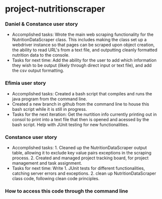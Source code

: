 # project-nutritionscraper
### Daniel & Constance user story
- Accomplished tasks: Wrote the main web scraping functionality for the NutritionDataScraper class. This includes making the class set up a webdriver instance so that pages can be scraped upon object creation, the ability to read URL's from a text file, and outputting cleanly formatted nutrition data to the console. 
- Tasks for next time: Add the ability for the user to add which information they wish to be output (likely through direct input or text file), and add the csv output formatting. 

### Efimia user story 
- Accomplished tasks: Created a bash script that compiles and runs the java program from the command line. 
- Created a new branch in github from the command line to house this bash script while it is still in progress. 
- Tasks for the next iteration: Get the nurtition info currently printing out in consol to print into a text file that then is opened and acessed by the bash script. Help with JUnit testing for new functionalities. 

### Constance user story 
- Accomplished tasks: 1. Cleaned up the NutritionDataScraper output table, allowing it to exclude key value pairs exceptions in the scraping process. 2. Created and managed project tracking board, for project management and task assignment.   
- Tasks for next time: Write 1. JUnit tests for different functionalities, catching server errors and exceptions. 2. clean up NutritionDataScraper class code, following clean code principles. 



### How to access this code through the command line 
